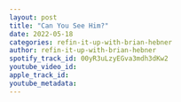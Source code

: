 ```yaml
---
layout: post
title: "Can You See Him?"
date: 2022-05-18
categories: refin-it-up-with-brian-hebner
author: refin-it-up-with-brian-hebner
spotify_track_id: 00yR3uLzyEGva3mdh3dKw2
youtube_video_id: 
apple_track_id: 
youtube_metadata: 
---
```

